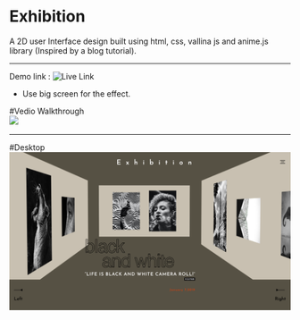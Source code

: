 # Exhibition
A 2D user Interface design built using html, css, vallina js and anime.js library (Inspired by a blog tutorial).

---

Demo link : ![Live Link](https://exhibition.netlify.app/)
- Use big screen for the effect.

#Vedio Walkthrough
</br>
![](https://github.com/taneajoshi/exhibition/blob/master/exhibition.gif)

---
#Desktop
![](https://github.com/taneajoshi/exhibition/blob/master/exhibition.png)
